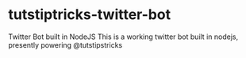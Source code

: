 # tutstiptricks-twitter-bot
Twitter Bot built in NodeJS 
This is a working twitter bot built in nodejs, presently powering @tutstipstricks
